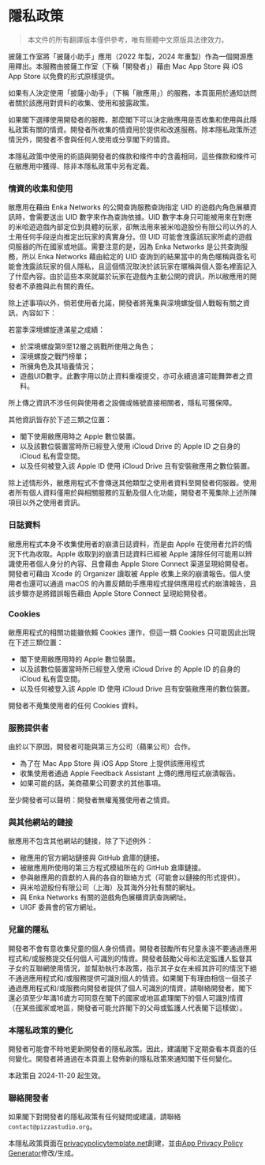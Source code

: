 # **隱私政策**

> 本文件的所有翻譯版本僅供參考，唯有簡體中文原版具法律效力。

披薩工作室將「披薩小助手」應用（2022 年製，2024 年重製）作為一個開源應用釋出。本服務由披薩工作室（下稱「開發者」）藉由 Mac App Store 與 iOS App Store 以免費的形式原樣提供。

如果有人決定使用「披薩小助手」（下稱「敝應用」）的服務，本頁面用於通知訪問者關於該應用對資料的收集、使用和披露政策。

如果閣下選擇使用開發者的服務，那麼閣下可以決定敝應用是否收集和使用與此隱私政策有關的情資。開發者所收集的情資用於提供和改進服務。除本隱私政策所述情況外，開發者不會與任何人使用或分享閣下的情資。

本隱私政策中使用的術語與開發者的條款和條件中的含義相同，這些條款和條件可在敝應用中獲得、除非本隱私政策中另有定義。

### **情資的收集和使用**

敝應用在藉由 Enka Networks 的公開查詢服務查詢指定 UID 的遊戲內角色展櫃資訊時，會需要送出 UID 數字來作為查詢依據。UID 數字本身只可能被用來在對應的米哈遊遊戲內部定位到具體的玩家，卻無法用來被米哈遊股份有限公司以外的人士用任何手段逆向推定出玩家的真實身分。但 UID 可能會洩露該玩家所處的遊戲伺服器的所在國家或地區。需要注意的是，因為 Enka Networks 是公共查詢服務，所以 Enka Networks 藉由給定的 UID 查詢到的結果當中的角色暱稱與簽名可能會洩露該玩家的個人隱私，且這個情況取決於該玩家在暱稱與個人簽名裡面記入了什麼內容。由於這些本來就屬於玩家在遊戲內主動公開的資訊，所以敝應用的開發者不承擔與此有關的責任。

除上述事項以外，倘若使用者允諾，開發者將蒐集與深境螺旋個人戰報有關之資訊，內容如下：

若當季深境螺旋達滿星之成績：

- 於深境螺旋第9至12層之挑戰所使用之角色；
- 深境螺旋之戰鬥榜單；
- 所擁角色及其培養情況；
- 遊戲UID數字。此數字用以防止資料重複提交，亦可永續過濾可能舞弊者之資料。

所上傳之資訊不涉任何與使用者之設備或帳號直接相關者，隱私可獲保障。

其他資訊皆存於下述三類之位置：

- 閣下使用敝應用時之 Apple 數位裝置。
- 以及該數位裝置當時所已經登入使用 iCloud Drive 的 Apple ID 之自身的 iCloud 私有雲空間。
- 以及任何被登入該 Apple ID 使用 iCloud Drive 且有安裝敝應用之數位裝置。

除上述情形外，敝應用程式不會傳送其他類型之使用者資料至開發者伺服器。使用者所有個人資料僅用於與相關服務的互動及個人化功能，開發者不蒐集除上述所陳項目以外之使用者資訊。

### **日誌資料**

敝應用程式本身不收集使用者的崩潰日誌資料，而是由 Apple 在使用者允許的情況下代為收取。Apple 收取到的崩潰日誌資料已經被 Apple 濾除任何可能用以辨識使用者個人身分的內容、且會藉由 Apple Store Connect 渠道呈現給開發者。開發者可藉由 Xcode 的 Organizer 讀取被 Apple 收集上來的崩潰報告。個人使用者也還可以通過 macOS 的內置反饋助手應用程式提供應用程式的崩潰報告，且該步驟亦是將錯誤報告藉由 Apple Store Connect 呈現給開發者。

### **Cookies**

敝應用程式的相關功能雖依賴 Cookies 運作，但這一類 Cookies 只可能因此出現在下述三類位置：

- 閣下使用敝應用時的 Apple 數位裝置。
- 以及該數位裝置當時所已經登入使用 iCloud Drive 的 Apple ID 的自身的 iCloud 私有雲空間。
- 以及任何被登入該 Apple ID 使用 iCloud Drive 且有安裝敝應用的數位裝置。

開發者不蒐集使用者的任何 Cookies 資料。

### **服務提供者**

由於以下原因，開發者可能與第三方公司（蘋果公司）合作。

* 為了在 Mac App Store 與 iOS App Store 上提供該應用程式
* 收集使用者通過 Apple Feedback Assistant 上傳的應用程式崩潰報告。
* 如果可能的話，美商蘋果公司要求的其他事項。

至少開發者可以聲明：開發者無權蒐獲使用者之情資。

### **與其他網站的鏈接**

敝應用不包含其他網站的鏈接，除了下述例外：

- 敝應用的官方網站鏈接與 GitHub 倉庫的鏈接。
- 被敝應用所使用的第三方程式模組所在的 GitHub 倉庫鏈接。
- 參與敝應用的貢獻的人員的各自的聯絡方式（可能會以鏈接的形式提供）。
- 與米哈遊股份有限公司（上海）及其海外分社有關的網址。
- 與 Enka Networks 有關的遊戲角色展櫃資訊查詢網址。
- UIGF 委員會的官方網址。

### **兒童的隱私**

開發者不會有意收集兒童的個人身份情資。開發者鼓勵所有兒童永遠不要通過應用程式和/或服務提交任何個人可識別的情資。開發者鼓勵父母和法定監護人監督其子女的互聯網使用情況，並幫助執行本政策，指示其子女在未經其許可的情況下絕不通過應用程式和/或服務提供可識別個人的情資。如果閣下有理由相信一個孩子通過應用程式和/或服務向開發者提供了個人可識別的情資，請聯絡開發者。閣下還必須至少年滿16歲方可同意在閣下的國家或地區處理閣下的個人可識別情資（在某些國家或地區，開發者可能允許閣下的父母或監護人代表閣下這樣做）。

### **本隱私政策的**變化

開發者可能會不時地更新開發者的隱私政策。因此，建議閣下定期查看本頁面的任何變化。開發者將通過在本頁面上發佈新的隱私政策來通知閣下任何變化。

本政策自 2024-11-20 起生效。

### **聯絡開發者**

如果閣下對開發者的隱私政策有任何疑問或建議，請聯絡 `contact@pizzastudio.org`。

本隱私政策頁面在[privacypolicytemplate.net](https://privacypolicytemplate.net)創建，並由[App Privacy Policy Generator](https://app-privacy-policy-generator.nisrulz.com/)修改/生成。
